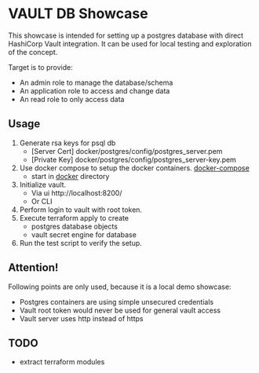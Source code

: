 # VAULT DB Showcase

This showcase is intended for setting up a postgres database with direct HashiCorp Vault integration. It can be used
for local testing and exploration of the concept. 

Target is to provide:
- An admin role to manage the database/schema
- An application role to access and change data
- An read role to only access data

## Usage

1. Generate rsa keys for psql db
   - [Server Cert] docker/postgres/config/postgres_server.pem
   - [Private Key] docker/postgres/config/postgres_server-key.pem
1. Use docker compose to setup the docker containers. [docker-compose](./docker/docker-compose.yml)
   - start in [docker](./docker) directory
1. Initialize vault.
   - Via ui http://localhost:8200/
   - Or CLI
1. Perform login to vault with root token.
1. Execute terraform apply to create
   - postgres database objects
   - vault secret engine for database
1. Run the test script to verify the setup.

## Attention!
Following points are only used, because it is a local demo showcase:
- Postgres containers are using simple unsecured credentials
- Vault root token would never be used for general vault access
- Vault server uses http instead of https

## TODO
- extract terraform modules